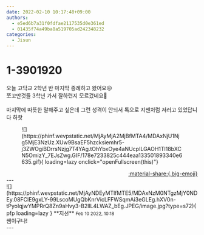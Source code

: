 ```yaml
---
date: 2022-02-10 10:17:48+09:00
authors:
  - e5ed6b7a31f0fdfae2117535d0e361ed
  - 01435f74a49ba8a519705ad242348232
categories:
  - Jisun
---
```


# 1-3901920

<div class="post-container" markdown="1">
<div class="content-container md-sidebar__scrollwrap" markdown="1">

오늘 고닥교 2학년 반 마지막 종례하고 왔어요😖<br>쪼꼬만것들 3학년 가서 잘하련지 모르겄네요🤔<br><br>마지막에 따뜻한 말해주고 싶은데 그런 성격이 안되서 톡으로 지쎈처럼 저러고 있었답니다 하핫
<figure markdown="1">
![](https://phinf.wevpstatic.net/MjAyMjA2MjBfMTA4/MDAxNjU1Njg5MjE3NzUz.XUw9BsaEF5hzcksiemhr5-j3ZWOgiBDrrsNzjg7T4YAg.tOhYbxOye4aNUcpILGAOH1Tl18bXCN5OmizY_7EJsZwg.GIF/178e7233825c444eaa133501893340e6635.gif){ loading=lazy onclick="openFullscreen(this)"}
</figure>


</div>
</div>

<div style="text-align: right;" markdown="1">
<a href="https://weverse.io/fromis9/fanpost/1-3901920" style="text-align: right;">:material-share:{.big-emoji}</a>
</div>
---

<div class="comments-container md-sidebar__scrollwrap" markdown="1">
<div class="comment" markdown="1">
<div class='id-container' markdown="1">
![](https://phinf.wevpstatic.net/MjAyNDEyMTlfMTE5/MDAxNzM0NTgzMjY0NDEy.08FClE9gxLY-99LscoMUgQbKnrVicLFFWSqmAi3eGLEg.hXV0n-tPyoIqjwYMPRrQ8Zn9aHvy3-B2llL4LWAZ_bEg.JPEG/image.jpg?type=s72){ pfp loading=lazy }
**<span class="artist">지선</span>** <small>Feb 10 2022, 10:18</small><br>
</div>
<div class='comment-body' markdown="1">
쌤이구나!
</div>
</div>
</div>
---
